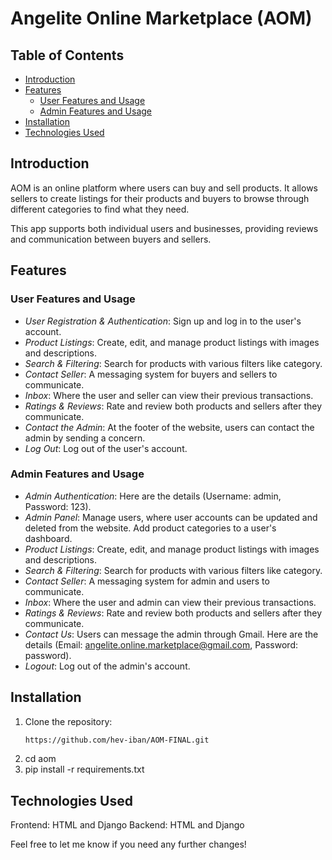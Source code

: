 # Angelite Online Marketplace (AOM)

## Table of Contents
- [Introduction](#introduction)
- [Features](#features)
  - [User Features and Usage](#user-features-and-usage)
  - [Admin Features and Usage](#admin-features-and-usage)
- [Installation](#installation)
- [Technologies Used](#technologies-used)

## Introduction
AOM is an online platform where users can buy and sell products. It allows sellers to create listings for their products and buyers to browse through different categories to find what they need.

This app supports both individual users and businesses, providing reviews and communication between buyers and sellers.

## Features

### User Features and Usage
- *User Registration & Authentication*: Sign up and log in to the user's account.
- *Product Listings*: Create, edit, and manage product listings with images and descriptions.
- *Search & Filtering*: Search for products with various filters like category.
- *Contact Seller*: A messaging system for buyers and sellers to communicate.
- *Inbox*: Where the user and seller can view their previous transactions.
- *Ratings & Reviews*: Rate and review both products and sellers after they communicate.
- *Contact the Admin*: At the footer of the website, users can contact the admin by sending a concern.
- *Log Out*: Log out of the user's account.

### Admin Features and Usage
- *Admin Authentication*: Here are the details (Username: admin, Password: 123).
- *Admin Panel*: Manage users, where user accounts can be updated and deleted from the website. Add product categories to a user's dashboard.
- *Product Listings*: Create, edit, and manage product listings with images and descriptions.
- *Search & Filtering*: Search for products with various filters like category.
- *Contact Seller*: A messaging system for admin and users to communicate.
- *Inbox*: Where the user and admin can view their previous transactions.
- *Ratings & Reviews*: Rate and review both products and sellers after they communicate.
- *Contact Us*: Users can message the admin through Gmail. Here are the details (Email: angelite.online.marketplace@gmail.com, Password: password).
- *Logout*: Log out of the admin's account.

## Installation
1. Clone the repository:
   ```bash
   https://github.com/hev-iban/AOM-FINAL.git

2. cd aom
3. pip install -r requirements.txt

## Technologies Used
Frontend: HTML and Django
Backend: HTML and Django


Feel free to let me know if you need any further changes!
